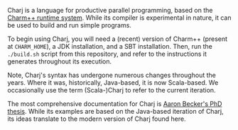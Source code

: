Charj is a language for productive parallel programming, based on the [Charm++ runtime system](https://github.com/UIUC-PPL/charm). While its compiler is experimental in nature, it can be used to build and run simple programs.

To begin using Charj, you will need a (recent) version of Charm++ (present at `CHARM_HOME`), a JDK installation, and a SBT installation. Then, run the `./build.sh` script from this repository, and refer to the instructions it generates throughout its execution.

Note, Charj's syntax has undergone numerous changes throughout the years. Where it was, historically, Java-based, it is now Scala-based. We occasionally use the term (Scala-)Charj to refer to the current iteration.

The most comprehensive documentation for Charj is [Aaron Becker's PhD thesis](http://charm.cs.illinois.edu/newPapers/12-44/paper.pdf). While its examples are based on the Java-based iteration of Charj, its ideas translate to the modern version of Charj found here.
